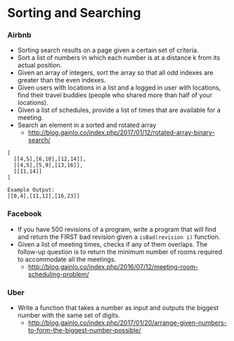 Sorting and Searching
==

### Airbnb

- Sorting search results on a page given a certain set of criteria.
- Sort a list of numbers in which each number is at a distance k from its actual position.
- Given an array of integers, sort the array so that all odd indexes are greater than the even indexes.
- Given users with locations in a list and a logged in user with locations, find their travel buddies (people who shared more than half of your locations).
- Given a list of schedules, provide a list of times that are available for a meeting.
- Search an element in a sorted and rotated array
  - http://blog.gainlo.co/index.php/2017/01/12/rotated-array-binary-search/

~~~
[
  [[4,5],[6,10],[12,14]],
  [[4,5],[5,9],[13,16]],
  [[11,14]]
]

Example Output:
[[0,4],[11,12],[16,23]]
~~~

### Facebook

- If you have 500 revisions of a program, write a program that will find and return the FIRST bad revision given a `isBad(revision i)` function.
- Given a list of meeting times, checks if any of them overlaps. The follow-up question is to return the minimum number of rooms required to accommodate all the meetings.
  - http://blog.gainlo.co/index.php/2016/07/12/meeting-room-scheduling-problem/

### Uber

- Write a function that takes a number as input and outputs the biggest number with the same set of digits.
  - http://blog.gainlo.co/index.php/2017/01/20/arrange-given-numbers-to-form-the-biggest-number-possible/
